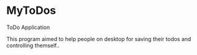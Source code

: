 MyToDos
=======

ToDo Application 

This program aimed to help people on desktop for saving their todos and controlling themself..

